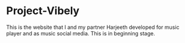 # Project-Vibely
This is the website that I and my partner Harjeeth developed for music player and as music social media. This is in beginning stage.
